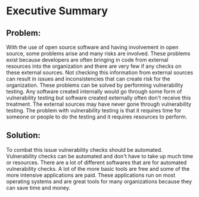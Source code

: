 # Executive Summary

## Problem:

With the use of open source software and having involvement in open source, some problems arise and many risks are involved. These problems exist because developers are often bringing in code from external resources into the organization and there are very few if any checks on these external sources. Not checking this information from external sources can result in issues and inconsistencies that can create risk for the organization. These problems can be solved by performing vulnerability testing. Any software created internally would go through some form of vulnerability testing but software created externally often don't receive this treatment. The external sources may have never gone through vulnerability testing. The problem with vulnerability testing is that it requires time for someone or people to do the testing and it requires resources to perform.   


## Solution: 

To combat this issue vulnerability checks should be automated. Vulnerability checks can be automated and don't have to take up much time or resources. There are a lot of different softwares that are for automated vulnerability checks. A lot of the more basic tools are free and some of the more intensive applications are paid. These applications run on most operating systems and are great tools for many organizations because they can save time and money.
